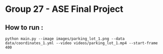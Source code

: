 # Group 27 - ASE Final Project

## How to run : 
```
python main.py --image images/parking_lot_1.png --data data/coordinates_1.yml --video videos/parking_lot_1.mp4 --start-frame 400
```
